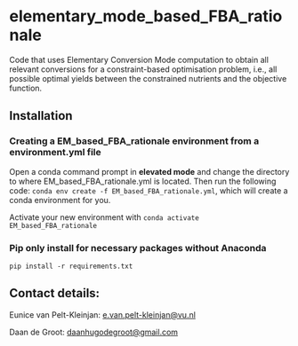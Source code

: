 # elementary_mode_based_FBA_rationale

Code that uses Elementary Conversion Mode computation to obtain all relevant conversions for a constraint-based optimisation problem, i.e., all possible optimal yields between the constrained nutrients and the objective function.

## Installation
### Creating a EM_based_FBA_rationale environment from a environment.yml file
Open a conda command prompt in **elevated mode** and change the directory to where EM_based_FBA_rationale.yml is located. Then run the following code: `conda env create -f EM_based_FBA_rationale.yml`, which will create a conda environment for you.

Activate your new environment with `conda activate EM_based_FBA_rationale`

### Pip only install for necessary packages without Anaconda
```
pip install -r requirements.txt
```

## Contact details:

Eunice van Pelt-Kleinjan: e.van.pelt-kleinjan@vu.nl

Daan de Groot: daanhugodegroot@gmail.com

